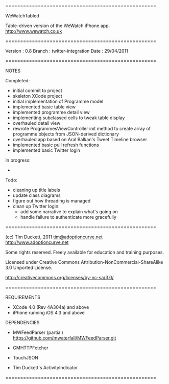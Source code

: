 ===================================================

WeWatchTabled

Table-driven version of the WeWatch iPhone app.
http://www.wewatch.co.uk

===================================================

Version :   0.8
Branch  :   twitter-integration
Date    :   29/04/2011

===================================================

NOTES

Completed:

- initial commit to project
- skeleton XCode project
- initial implementation of Programme model
- implemented basic table view
- implemented programme detail view
- implementing subclassed cells to tweak table display
- overhauled detail view
- rewrote ProgrammesViewController init method to create array of programme objects from JSON-derived dictionary
- overhauled app based on Aral Balkan's Tweet Timeline browser
- implemented basic pull refresh functions
- implemented basic Twitter login

In progress:

- 

Todo:

- cleaning up title labels
- update class diagrams
- figure out how threading is managed
- clean up Twitter login:
  - add some narrative to explain what's going on
  - handle failure to authenticate more gracefully

===================================================

(cc) Tim Duckett, 2011
tim@adoptioncurve.net
http://www.adoptioncurve.net

Some rights reserved.  Freely available for
education and training purposes.

Licensed under Creative Commons
Attribution-NonCommercial-ShareAlike 3.0
Unported License.

http://creativecommons.org/licenses/by-nc-sa/3.0/

===================================================

REQUIREMENTS

- XCode 4.0 (Rev 4A304a) and above
- iPhone running iOS 4.3 and above

DEPENDENCIES

- MWFeedParser (partial)
https://github.com/mwaterfall/MWFeedParser.git

- GMHTTPFetcher

- TouchJSON

- Tim Duckett's ActivityIndicator

===================================================